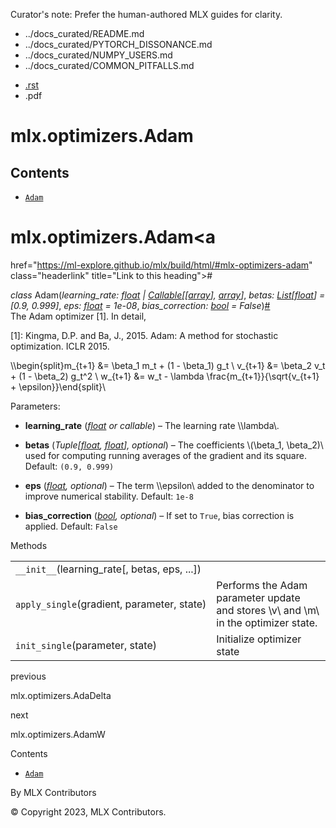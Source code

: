 Curator's note: Prefer the human-authored MLX guides for clarity.
- ../docs_curated/README.md
- ../docs_curated/PYTORCH_DISSONANCE.md
- ../docs_curated/NUMPY_USERS.md
- ../docs_curated/COMMON_PITFALLS.md


<div id="main-content" class="bd-main" role="main">

<div class="sbt-scroll-pixel-helper">

</div>

<div class="bd-content">

<div class="bd-article-container">

<div class="bd-header-article d-print-none">

<div class="header-article-items header-article__inner">

<div class="header-article-items__start">

<div class="header-article-item">

<span class="fa-solid fa-bars"></span>

</div>

</div>

<div class="header-article-items__end">

<div class="header-article-item">

<div class="article-header-buttons">

<a href="https://github.com/ml-explore/mlx"
class="btn btn-sm btn-source-repository-button"
data-bs-placement="bottom" data-bs-toggle="tooltip" target="_blank"
title="Source repository"><span class="btn__icon-container"> <em></em>
</span></a>

<div class="dropdown dropdown-download-buttons">

- <a
  href="https://ml-explore.github.io/mlx/build/html/_sources/python/optimizers/_autosummary/mlx.optimizers.Adam.rst"
  class="btn btn-sm btn-download-source-button dropdown-item"
  data-bs-placement="left" data-bs-toggle="tooltip" target="_blank"
  title="Download source file"><span class="btn__icon-container">
  <em></em> </span> <span class="btn__text-container">.rst</span></a>
- <span class="btn__icon-container"> </span>
  <span class="btn__text-container">.pdf</span>

</div>

<span class="btn__icon-container"> </span>

<span class="fa-solid fa-list"></span>

</div>

</div>

</div>

</div>

</div>

<div id="jb-print-docs-body" class="onlyprint">

# mlx.optimizers.Adam

<div id="print-main-content">

<div id="jb-print-toc">

<div>

## Contents

</div>

- <a
  href="https://ml-explore.github.io/mlx/build/html/#mlx.optimizers.Adam"
  class="reference internal nav-link"><span class="pre"><code
  class="docutils literal notranslate">Adam</code></span></a>

</div>

</div>

</div>

<div id="searchbox">

</div>

<div id="mlx-optimizers-adam" class="section">

# mlx.optimizers.Adam<a
href="https://ml-explore.github.io/mlx/build/html/#mlx-optimizers-adam"
class="headerlink" title="Link to this heading">#</a>

*<span class="pre">class</span><span class="w"> </span>*<span class="sig-name descname"><span class="pre">Adam</span></span><span class="sig-paren">(</span>*<span class="n"><span class="pre">learning_rate</span></span><span class="p"><span class="pre">:</span></span><span class="w"> </span><span class="n"><a href="https://docs.python.org/3/library/functions.html#float"
class="reference external" title="(in Python v3.13)"><span
class="pre">float</span></a><span class="w"> </span><span class="p"><span class="pre">\|</span></span><span class="w"> </span><a href="https://docs.python.org/3/library/typing.html#typing.Callable"
class="reference external" title="(in Python v3.13)"><span
class="pre">Callable</span></a><span class="p"><span class="pre">\[</span></span><span class="p"><span class="pre">\[</span></span><a
href="https://ml-explore.github.io/mlx/build/html/python/_autosummary/mlx.core.array.html#mlx.core.array"
class="reference internal" title="mlx.core.array"><span
class="pre">array</span></a><span class="p"><span class="pre">\]</span></span><span class="p"><span class="pre">,</span></span><span class="w"> </span><a
href="https://ml-explore.github.io/mlx/build/html/python/_autosummary/mlx.core.array.html#mlx.core.array"
class="reference internal" title="mlx.core.array"><span
class="pre">array</span></a><span class="p"><span class="pre">\]</span></span></span>*, *<span class="n"><span class="pre">betas</span></span><span class="p"><span class="pre">:</span></span><span class="w"> </span><span class="n"><a href="https://docs.python.org/3/library/typing.html#typing.List"
class="reference external" title="(in Python v3.13)"><span
class="pre">List</span></a><span class="p"><span class="pre">\[</span></span><a href="https://docs.python.org/3/library/functions.html#float"
class="reference external" title="(in Python v3.13)"><span
class="pre">float</span></a><span class="p"><span class="pre">\]</span></span></span><span class="w"> </span><span class="o"><span class="pre">=</span></span><span class="w"> </span><span class="default_value"><span class="pre">\[0.9,</span> <span class="pre">0.999\]</span></span>*, *<span class="n"><span class="pre">eps</span></span><span class="p"><span class="pre">:</span></span><span class="w"> </span><span class="n"><a href="https://docs.python.org/3/library/functions.html#float"
class="reference external" title="(in Python v3.13)"><span
class="pre">float</span></a></span><span class="w"> </span><span class="o"><span class="pre">=</span></span><span class="w"> </span><span class="default_value"><span class="pre">1e-08</span></span>*, *<span class="n"><span class="pre">bias_correction</span></span><span class="p"><span class="pre">:</span></span><span class="w"> </span><span class="n"><a href="https://docs.python.org/3/library/functions.html#bool"
class="reference external" title="(in Python v3.13)"><span
class="pre">bool</span></a></span><span class="w"> </span><span class="o"><span class="pre">=</span></span><span class="w"> </span><span class="default_value"><span class="pre">False</span></span>*<span class="sig-paren">)</span><a
href="https://ml-explore.github.io/mlx/build/html/#mlx.optimizers.Adam"
class="headerlink" title="Link to this definition">#</a>  
The Adam optimizer \[1\]. In detail,

\[1\]: Kingma, D.P. and Ba, J., 2015. Adam: A method for stochastic
optimization. ICLR 2015.

<div class="math notranslate nohighlight">

\\\begin{split}m\_{t+1} &= \beta_1 m_t + (1 - \beta_1) g_t \\ v\_{t+1}
&= \beta_2 v_t + (1 - \beta_2) g_t^2 \\ w\_{t+1} &= w_t - \lambda
\frac{m\_{t+1}}{\sqrt{v\_{t+1} + \epsilon}}\end{split}\\

</div>

Parameters<span class="colon">:</span>  
- **learning_rate**
  (<a href="https://docs.python.org/3/library/functions.html#float"
  class="reference external" title="(in Python v3.13)"><em>float</em></a>
  *or* *callable*) – The learning rate
  <span class="math notranslate nohighlight">\\\lambda\\</span>.

- **betas**
  (*Tuple\[*<a href="https://docs.python.org/3/library/functions.html#float"
  class="reference external" title="(in Python v3.13)"><em>float</em></a>*,*
  <a href="https://docs.python.org/3/library/functions.html#float"
  class="reference external" title="(in Python v3.13)"><em>float</em></a>*\],*
  *optional*) – The coefficients
  <span class="math notranslate nohighlight">\\(\beta_1,
  \beta_2)\\</span> used for computing running averages of the gradient
  and its square. Default:
  <span class="pre">`(0.9,`</span>` `<span class="pre">`0.999)`</span>

- **eps**
  (<a href="https://docs.python.org/3/library/functions.html#float"
  class="reference external" title="(in Python v3.13)"><em>float</em></a>*,*
  *optional*) – The term
  <span class="math notranslate nohighlight">\\\epsilon\\</span> added
  to the denominator to improve numerical stability. Default:
  <span class="pre">`1e-8`</span>

- **bias_correction**
  (<a href="https://docs.python.org/3/library/functions.html#bool"
  class="reference external" title="(in Python v3.13)"><em>bool</em></a>*,*
  *optional*) – If set to <span class="pre">`True`</span>, bias
  correction is applied. Default: <span class="pre">`False`</span>

Methods

<div class="pst-scrollable-table-container">

|  |  |
|----|----|
| <span class="pre">`__init__`</span>(learning_rate\[, betas, eps, ...\]) |  |
| <span class="pre">`apply_single`</span>(gradient, parameter, state) | Performs the Adam parameter update and stores <span class="math notranslate nohighlight">\\v\\</span> and <span class="math notranslate nohighlight">\\m\\</span> in the optimizer state. |
| <span class="pre">`init_single`</span>(parameter, state) | Initialize optimizer state |

</div>

</div>

<div class="prev-next-area">

<a
href="https://ml-explore.github.io/mlx/build/html/python/optimizers/_autosummary/mlx.optimizers.AdaDelta.html"
class="left-prev" title="previous page"><em></em></a>

<div class="prev-next-info">

previous

mlx.optimizers.AdaDelta

</div>

<a
href="https://ml-explore.github.io/mlx/build/html/python/optimizers/_autosummary/mlx.optimizers.AdamW.html"
class="right-next" title="next page"></a>

<div class="prev-next-info">

next

mlx.optimizers.AdamW

</div>

</div>

</div>

<div class="bd-sidebar-secondary bd-toc">

<div class="sidebar-secondary-items sidebar-secondary__inner">

<div class="sidebar-secondary-item">

<div class="page-toc tocsection onthispage">

Contents

</div>

- <a
  href="https://ml-explore.github.io/mlx/build/html/#mlx.optimizers.Adam"
  class="reference internal nav-link"><span class="pre"><code
  class="docutils literal notranslate">Adam</code></span></a>

</div>

</div>

</div>

</div>

<div class="bd-footer-content__inner container">

<div class="footer-item">

By MLX Contributors

</div>

<div class="footer-item">

© Copyright 2023, MLX Contributors.  

</div>

<div class="footer-item">

</div>

<div class="footer-item">

</div>

</div>

</div>
